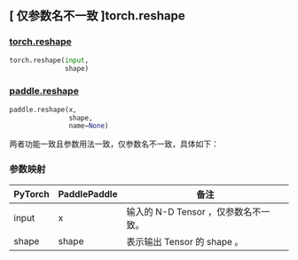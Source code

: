 ## [ 仅参数名不一致 ]torch.reshape
### [torch.reshape](https://pytorch.org/docs/stable/generated/torch.reshape.html?highlight=reshape#torch.reshape)

```python
torch.reshape(input,
              shape)
```

### [paddle.reshape](https://www.paddlepaddle.org.cn/documentation/docs/zh/api/paddle/reshape_cn.html#reshape)

```python
paddle.reshape(x,
               shape,
               name=None)
```

两者功能一致且参数用法一致，仅参数名不一致，具体如下：
### 参数映射
| PyTorch       | PaddlePaddle | 备注                                                   |
| ------------- | ------------ | ------------------------------------------------------ |
| input         | x            | 输入的 N-D Tensor ，仅参数名不一致。                   |
| shape        | shape            | 表示输出 Tensor 的 shape 。                   |
